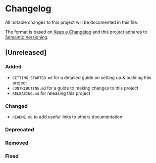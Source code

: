 # Changelog

All notable changes to this project will be documented in this file.

The format is based on [Keep a Changelog](https://keepachangelog.com/en/1.0.0/)
and this project adheres to [Semantic Versioning](https://semver.org/spec/v2.0.0.html).

## [Unreleased]

### Added

- `GETTING_STARTED.md` for a detailed guide on setting up & building this project
- `CONTRIBUTING.md` for a guide to making changes to this project
- `RELEASING.md` for releasing this project

### Changed

- `README.md` to add useful links to others documentation

### Deprecated

### Removed

### Fixed

